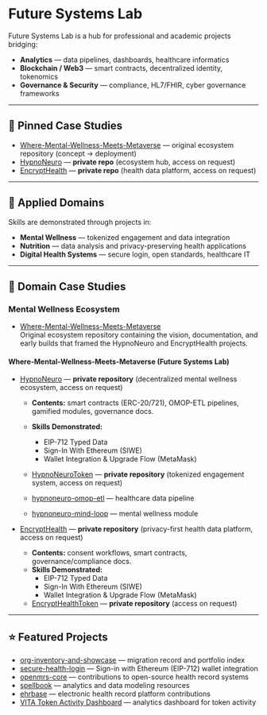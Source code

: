 # Future Systems Lab

Future Systems Lab is a hub for professional and academic projects bridging:

- **Analytics** — data pipelines, dashboards, healthcare informatics  
- **Blockchain / Web3** — smart contracts, decentralized identity, tokenomics  
- **Governance & Security** — compliance, HL7/FHIR, cyber governance frameworks  

---

## 📌 Pinned Case Studies

- [Where-Mental-Wellness-Meets-Metaverse](https://github.com/Future-Systems-Lab/Where-Mental-Wellness-Meets-Metaverse) — original ecosystem repository (concept → deployment)  
- [HypnoNeuro](https://github.com/Future-Systems-Lab/HypnoNeuro) — **private repo** (ecosystem hub, access on request)  
- [EncryptHealth](https://github.com/Future-Systems-Lab/EncryptHealth) — **private repo** (health data platform, access on request)  

---

## 🌱 Applied Domains

Skills are demonstrated through projects in:

- **Mental Wellness** — tokenized engagement and data integration  
- **Nutrition** — data analysis and privacy-preserving health applications  
- **Digital Health Systems** — secure login, open standards, healthcare IT  

---

## 📂 Domain Case Studies

### Mental Wellness Ecosystem

- [Where-Mental-Wellness-Meets-Metaverse](https://github.com/Future-Systems-Lab/Where-Mental-Wellness-Meets-Metaverse)  
  Original ecosystem repository containing the vision, documentation, and early builds that framed the HypnoNeuro and EncryptHealth projects.  

#### Where-Mental-Wellness-Meets-Metaverse (Future Systems Lab)

- [HypnoNeuro](https://github.com/Future-Systems-Lab/HypnoNeuro) — **private repository** (decentralized mental wellness ecosystem, access on request)  
  - **Contents:** smart contracts (ERC-20/721), OMOP-ETL pipelines, gamified modules, governance docs.  
  - **Skills Demonstrated:**  
    - EIP-712 Typed Data  
    - Sign-In With Ethereum (SIWE)  
    - Wallet Integration & Upgrade Flow (MetaMask)  

  - [HypnoNeuroToken](https://github.com/Future-Systems-Lab/HypnoNeuroToken) — **private repository** (tokenized engagement system, access on request)  
  - [hypnoneuro-omop-etl](https://github.com/Future-Systems-Lab/hypnoneuro-omop-etl) — healthcare data pipeline  
  - [hypnoneuro-mind-loop](https://github.com/Future-Systems-Lab/hypnoneuro-mind-loop) — mental wellness module  

- [EncryptHealth](https://github.com/Future-Systems-Lab/EncryptHealth) — **private repository** (privacy-first health data platform, access on request)  
  - **Contents:** consent workflows, smart contracts, governance/compliance docs.  
  - **Skills Demonstrated:**  
    - EIP-712 Typed Data  
    - Sign-In With Ethereum (SIWE)  
    - Wallet Integration & Upgrade Flow (MetaMask)  
  - [EncryptHealthToken](https://github.com/Future-Systems-Lab/EncryptHealthToken) — **private repository** (access on request)  

---

## ⭐ Featured Projects

- [org-inventory-and-showcase](https://github.com/Future-Systems-Lab/org-inventory-and-showcase) — migration record and portfolio index  
- [secure-health-login](https://github.com/Future-Systems-Lab/secure-health-login) — Sign-in with Ethereum (EIP-712) wallet integration  
- [openmrs-core](https://github.com/openmrs/openmrs-core) — contributions to open-source health record systems  
- [spellbook](https://github.com/duneanalytics/spellbook) — analytics and data modeling resources  
- [ehrbase](https://github.com/Future-Systems-Lab/ehrbase) — electronic health record platform contributions  
- [VITA Token Activity Dashboard](https://dune.com/dr_meg/vita-dashboard) — analytics dashboard for token activity  

